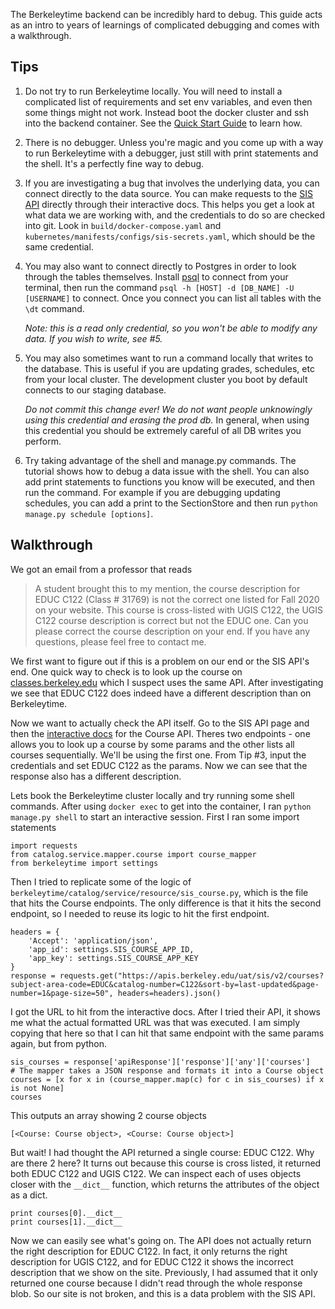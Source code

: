 The Berkeleytime backend can be incredibly hard to debug. This guide acts as an intro to years of learnings of complicated debugging and comes with a walkthrough. 

## Tips
1. Do not try to run Berkeleytime locally. You will need to install a complicated list of requirements and set env variables, and even then some things might not work. Instead boot the docker cluster and ssh into the backend container. See the [Quick Start Guide](https://github.com/asuc-octo/berkeleytime/wiki/Quick-Setup-Guide) to learn how.
2. There is no debugger. Unless you're magic and you come up with a way to run Berkeleytime with a debugger, just still with print statements and the shell. It's a perfectly fine way to debug.
3. If you are investigating a bug that involves the underlying data, you can connect directly to the data source. You can make requests to the [SIS API](https://api-central.berkeley.edu/apis) directly through their interactive docs. This helps you get a look at what data we are working with, and the credentials to do so are checked into git. Look in `build/docker-compose.yaml` and `kubernetes/manifests/configs/sis-secrets.yaml`, which should be the same credential. 
4. You may also want to connect directly to Postgres in order to look through the tables themselves. Install [psql](http://postgresguide.com/utilities/psql.html) to connect from your terminal, then run the command
`psql -h [HOST] -d [DB_NAME] -U [USERNAME]` to connect.  Once you connect you can list all tables with the `\dt` command. 

    _Note: this is a read only credential, so you won't be able to modify any data. If you wish to write, see #5._

5. You may also sometimes want to run a command locally that writes to the database. This is useful if you are updating grades, schedules, etc from your local cluster. The development cluster you boot by default connects to our staging database. 

    _Do not commit this change ever! We do not want people unknowingly using this credential and erasing the prod db._ In general, when using    this credential you should be extremely careful of all DB writes you perform.

6. Try taking advantage of the shell and manage.py commands. The tutorial shows how to debug a data issue with the shell. You can also add print statements to functions you know will be executed, and then run the command. For example if you are debugging updating schedules, you can add a print to the SectionStore and then run `python manage.py schedule [options]`.

## Walkthrough

We got an email from a professor that reads

> A student brought this to my mention, the course description for EDUC C122 (Class # 31769) is not the correct one listed for Fall 2020 on your website.  This course is cross-listed with UGIS C122, the UGIS C122 course description is correct but not the EDUC one.  Can you please correct the course description on your end.  If you have any questions, please feel free to contact me.

We first want to figure out if this is a problem on our end or the SIS API's end. One quick way to check is to look up the course on [classes.berkeley.edu](http://classes.berkeley.edu) which I suspect uses the same API. After investigating we see that EDUC C122 does indeed have a different description than on Berkeleytime. 

Now we want to actually check the API itself. Go to the SIS API page and then the [interactive docs](https://api-central.berkeley.edu/api/46/interactive-docs) for the Course API. Theres two endpoints - one allows you to look up a course by some params and the other lists all courses sequentially. We'll be using the first one. From Tip #3, input the credentials and set EDUC C122 as the params. Now we can see that the response also has a different description.

Lets book the Berkeleytime cluster locally and try running some shell commands. After using `docker exec` to get into the container, I ran `python manage.py shell` to start an interactive session. First I ran some import statements

```
import requests
from catalog.service.mapper.course import course_mapper
from berkeleytime import settings
```

Then I tried to replicate some of the logic of `berkeleytime/catalog/service/resource/sis_course.py`, which is the file that hits the Course endpoints. The only difference is that it hits the second endpoint, so I needed to reuse its logic to hit the first endpoint.

```
headers = {
    'Accept': 'application/json',
    'app_id': settings.SIS_COURSE_APP_ID,
    'app_key': settings.SIS_COURSE_APP_KEY
}
response = requests.get("https://apis.berkeley.edu/uat/sis/v2/courses?subject-area-code=EDUC&catalog-number=C122&sort-by=last-updated&page-number=1&page-size=50", headers=headers).json()
```
I got the URL to hit from the interactive docs. After I tried their API, it shows me what the actual formatted URL was that was executed. I am simply copying that here so that I can hit that same endpoint with the same params again, but from python.
```
sis_courses = response['apiResponse']['response']['any']['courses']
# The mapper takes a JSON response and formats it into a Course object
courses = [x for x in (course_mapper.map(c) for c in sis_courses) if x is not None]
courses
```
This outputs an array showing 2 course objects
```
[<Course: Course object>, <Course: Course object>]
```
But wait! I had thought the API returned a single course: EDUC C122. Why are there 2 here? It turns out because this course is cross listed, it returned both EDUC C122 and UGIS C122. We can inspect each of uses objects closer with the `__dict__` function, which returns the attributes of the object as a dict.
```
print courses[0].__dict__
print courses[1].__dict__
```
Now we can easily see what's going on. The API does not actually return the right description for EDUC C122. In fact, it only returns the right description for UGIS C122, and for EDUC C122 it shows the incorrect description that we show on the site. Previously, I had assumed that it only returned one course because I didn't read through the whole response blob. So our site is not broken, and this is a data problem with the SIS API.
